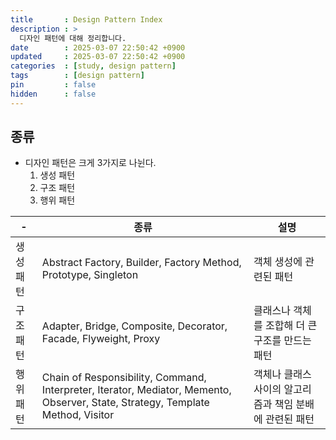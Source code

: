 ```yaml
---
title       : Design Pattern Index
description : >
  디자인 패턴에 대해 정리합니다.
date        : 2025-03-07 22:50:42 +0900
updated     : 2025-03-07 22:50:42 +0900
categories  : [study, design pattern]
tags        : [design pattern]
pin         : false
hidden      : false
---
```


## 종류 
- 디자인 패턴은 크게 3가지로 나뉜다.
  1. 생성 패턴
  2. 구조 패턴
  3. 행위 패턴

| - | 종류 | 설명 |
|---|---|---|
| 생성 패턴 | Abstract Factory, Builder, Factory Method, Prototype, Singleton | 객체 생성에 관련된 패턴 |
| 구조 패턴 | Adapter, Bridge, Composite, Decorator, Facade, Flyweight, Proxy | 클래스나 객체를 조합해 더 큰 구조를 만드는 패턴 |
| 행위 패턴 | Chain of Responsibility, Command, Interpreter, Iterator, Mediator, Memento, Observer, State, Strategy, Template Method, Visitor | 객체나 클래스 사이의 알고리즘과 책임 분배에 관련된 패턴 |
